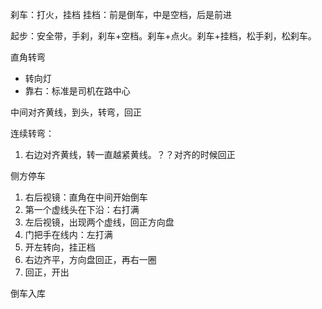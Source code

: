 
刹车：打火，挂档
挂档：前是倒车，中是空档，后是前进


起步：安全带，手刹，刹车+空档。刹车+点火。刹车+挂档，松手刹，松刹车。


直角转弯
- 转向灯
- 靠右：标准是司机在路中心




中间对齐黄线，到头，转弯，回正



连续转弯：
1. 右边对齐黄线，转一直越紧黄线。？？对齐的时候回正

侧方停车
1. 右后视镜：直角在中间开始倒车
2. 第一个虚线头在下沿：右打满
3. 左后视镜，出现两个虚线，回正方向盘
4. 门把手在线内：左打满
5. 开左转向，挂正档
6. 右边齐平，方向盘回正，再右一圈
7. 回正，开出

倒车入库


